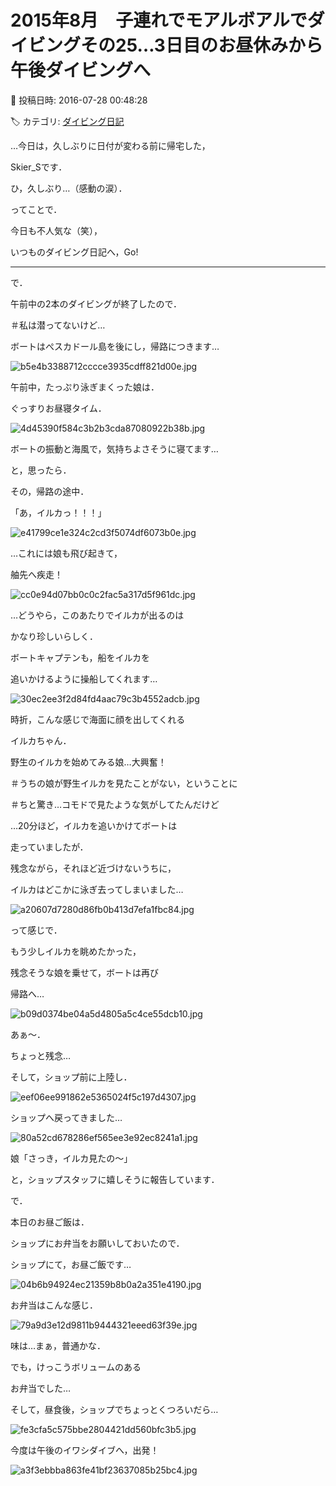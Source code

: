 # 2015年8月　子連れでモアルボアルでダイビングその25…3日目のお昼休みから午後ダイビングへ

📅 投稿日時: 2016-07-28 00:48:28

🏷️ カテゴリ: [ダイビング日記](ce3a7a8d424d112fce83ee85c81a0e344.md)

…今日は，久しぶりに日付が変わる前に帰宅した，


Skier_Sです．


ひ，久しぶり…（感動の涙）．





ってことで．


今日も不人気な（笑），


いつものダイビング日記へ，Go!


------


で．


午前中の2本のダイビングが終了したので．


＃私は潜ってないけど…





ボートはぺスカドール島を後にし，帰路につきます…




![b5e4b3388712cccce3935cdff821d00e.jpg](images/b5e4b3388712cccce3935cdff821d00e.jpg)




午前中，たっぷり泳ぎまくった娘は．


ぐっすりお昼寝タイム．




![4d45390f584c3b2b3cda87080922b38b.jpg](images/4d45390f584c3b2b3cda87080922b38b.jpg)




ボートの振動と海風で，気持ちよさそうに寝てます…





と，思ったら．


その，帰路の途中．





「あ，イルカっ！！！」







![e41799ce1e324c2cd3f5074df6073b0e.jpg](images/e41799ce1e324c2cd3f5074df6073b0e.jpg)




…これには娘も飛び起きて，


舳先へ疾走！




![cc0e94d07bb0c0c2fac5a317d5f961dc.jpg](images/cc0e94d07bb0c0c2fac5a317d5f961dc.jpg)




…どうやら，このあたりでイルカが出るのは


かなり珍しいらしく．


ボートキャプテンも，船をイルカを


追いかけるように操船してくれます…




![30ec2ee3f2d84fd4aac79c3b4552adcb.jpg](images/30ec2ee3f2d84fd4aac79c3b4552adcb.jpg)




時折，こんな感じで海面に顔を出してくれる


イルカちゃん．


野生のイルカを始めてみる娘…大興奮！


＃うちの娘が野生イルカを見たことがない，ということに


＃ちと驚き…コモドで見たような気がしてたんだけど





…20分ほど，イルカを追いかけてボートは


走っていましたが．


残念ながら，それほど近づけないうちに，


イルカはどこかに泳ぎ去ってしまいました…




![a20607d7280d86fb0b413d7efa1fbc84.jpg](images/a20607d7280d86fb0b413d7efa1fbc84.jpg)




って感じで．


もう少しイルカを眺めたかった，


残念そうな娘を乗せて，ボートは再び


帰路へ…




![b09d0374be04a5d4805a5c4ce55dcb10.jpg](images/b09d0374be04a5d4805a5c4ce55dcb10.jpg)




あぁ～．


ちょっと残念…





そして，ショップ前に上陸し．




![eef06ee991862e5365024f5c197d4307.jpg](images/eef06ee991862e5365024f5c197d4307.jpg)




ショップへ戻ってきました…




![80a52cd678286ef565ee3e92ec8241a1.jpg](images/80a52cd678286ef565ee3e92ec8241a1.jpg)




娘「さっき，イルカ見たの～」


と，ショップスタッフに嬉しそうに報告しています．





で．


本日のお昼ご飯は．


ショップにお弁当をお願いしておいたので．


ショップにて，お昼ご飯です…




![04b6b94924ec21359b8b0a2a351e4190.jpg](images/04b6b94924ec21359b8b0a2a351e4190.jpg)




お弁当はこんな感じ．




![79a9d3e12d9811b9444321eeed63f39e.jpg](images/79a9d3e12d9811b9444321eeed63f39e.jpg)




味は…まぁ，普通かな．


でも，けっこうボリュームのある


お弁当でした…





そして，昼食後，ショップでちょっとくつろいだら…




![fe3cfa5c575bbe2804421dd560bfc3b5.jpg](images/fe3cfa5c575bbe2804421dd560bfc3b5.jpg)







今度は午後のイワシダイブへ，出発！




![a3f3ebbba863fe41bf23637085b25bc4.jpg](images/a3f3ebbba863fe41bf23637085b25bc4.jpg)
